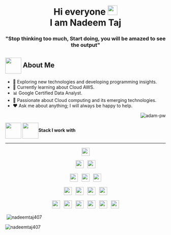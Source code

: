 <h1 align="center">Hi everyone <img src="https://github.com/sharur7/sharur7-profile-readme/blob/master/wave.gif" width="30px"><br>I am Nadeem Taj</h1>

<div align="center">
  <h3>"Stop thinking too much, Start doing, you will be amazed to see the output"</h3>
</div>

## <img align="center" height="50px" src="https://user-images.githubusercontent.com/63050133/156777293-72a6e681-2582-4a9d-ad92-09d1181d47c7.gif"> About Me <a id="about"></a>

- 🤔 Exploring new technologies and developing programming insights.
- 🧠 Currently learning about Cloud AWS.
- 📊 Google Certified Data Analyst.
- 🌟 Passionate about Cloud computing and its emerging technologies.
- ❤️‍ Ask me about anything; I will always be happy to help.

<p align="right">
  <img src="https://github.com/Adam-pw/Adam-pw/blob/main/animation_500_kxa883sd.gif" alt="adam-pw" />
</p>

<img align="center" height="50px" src="images/skills.gif">
<img align="center" height="50px" src="images/skills.gif"><b>Stack I work with <hr></b>

<p align="center">
  <img src="https://img.shields.io/badge/jupyter-F3631D.svg?&style=for-the-badge&logo=jupyter&logoColor=white" height="25"/>
</p>

<p align="center">
  <img src="https://camo.githubusercontent.com/202a58d250ff1d21ee70433e0070b55f8fed747f8883c1750742aa791b1ad871/68747470733a2f2f696d672e736869656c64732e696f2f62616467652f2d4769744875622d3035313232413f7374796c653d666c6174266c6f676f3d676974687562" height="25"/>  
  &nbsp;
  <img src="https://img.shields.io/badge/Kaggle-035a7d?style=for-the-badge&logo=kaggle&logoColor=white" height="25"/>
</p>

<p align="center">
  <img src="https://camo.githubusercontent.com/c8d13e1c596a6726b1da8475a9299fac133f95ef009083b48be01f975a44987e/68747470733a2f2f696d672e736869656c64732e696f2f62616467652f2d48544d4c2d3035313232413f7374796c653d666c6174266c6f676f3d48544d4c35" height="25"/>
  &nbsp;
  <img src="https://img.shields.io/badge/anaconda-42B029.svg?&style=for-the-badge&logo=anaconda&logoColor=white" height="25"/>
  &nbsp;
  <img src="https://img.shields.io/badge/-Hackerrank-2EC866?style=for-the-badge&logo=HackerRank&logoColor=white" height="25"/>  
</p>

<p align="center">
  <img src="https://img.shields.io/badge/Python-3776AB?style=for-the-badge&logo=python&logoColor=white" height="25">
  &nbsp;
  <img src="https://img.shields.io/badge/C-00599C?style=for-the-badge&logo=c&logoColor=white" height="25">
  &nbsp;
  <img src="https://raw.githubusercontent.com/spyder-ide/spyder/master/branding/logo/spyder_readme_banner.png" height="25">
  &nbsp;
  <img src="https://img.shields.io/badge/C%2B%2B-00599C?style=for-the-badge&logo=c%2B%2B&logoColor=white" height="25">
</p>

<p align="center">
  <img src="https://img.shields.io/badge/Coursera-%230056D2.svg?style=for-the-badge&logo=Coursera&logoColor=white" height="25">
  &nbsp;
  <img src="https://img.shields.io/badge/MySQL-00000F?style=for-the-badge&logo=mysql&logoColor=white" height="25">
  &nbsp;
  <img src="https://img.shields.io/badge/conda-342B029.svg?&style=for-the-badge&logo=anaconda&logoColor=white" height="25">
  &nbsp;
  <img src="https://img.shields.io/badge/pycharm-143?style=for-the-badge&logo=pycharm&logoColor=black&color=black&labelColor=green" height="25">
  &nbsp;
  <img src="https://img.shields.io/badge/sublime_text-%23575757.svg?&style=for-the-badge&logo=sublime-text&logoColor=important" height="25">
  &nbsp;
  <img src="https://img.shields.io/badge/Visual_Studio_Code-0078D4?style=for-the-badge&logo=visual%20studio%20code&logoColor=white" height="25">
</p>

<p>&nbsp;<img align="center" src="https://github-readme-stats.vercel.app/api?username=nadeemtaj407&show_icons=true&locale=en" alt="nadeemtaj407" /></p>

<p><img align="center" src="https://github-readme-streak-stats.herokuapp.com/?user=nadeemtaj407&" alt="nadeemtaj407" /></p>
